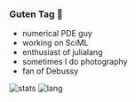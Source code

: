 ### Guten Tag 🎴

- numerical PDE guy
- working on SciML
- enthusiast of julialang
- sometimes I do photography
- fan of Debussy

![stats](https://github-readme-stats.vercel.app/api?username=vavrines)
![lang](https://github-readme-stats.vercel.app/api/top-langs/?username=vavrines&layout=compact)

<!---
- 📫 https://xiaotianbai.com

![stats](https://github-readme-stats.vercel.app/api?username=vavrines&show_icons=true&hide_border=true)-->

